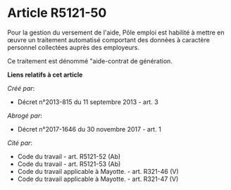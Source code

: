 # Article R5121-50

Pour la gestion du versement de l'aide, Pôle emploi est habilité à mettre en œuvre un traitement automatisé comportant des
données à caractère personnel collectées auprès des employeurs.

Ce traitement est dénommé "aide-contrat de génération.

**Liens relatifs à cet article**

_Créé par_:

  - Décret n°2013-815 du 11 septembre 2013 - art. 3

_Abrogé par_:

  - Décret n°2017-1646 du 30 novembre 2017 - art. 1

_Cité par_:

  - Code du travail - art. R5121-52 (Ab)
  - Code du travail - art. R5121-53 (Ab)
  - Code du travail applicable à Mayotte. - art. R321-46 (V)
  - Code du travail applicable à Mayotte. - art. R321-47 (V)
